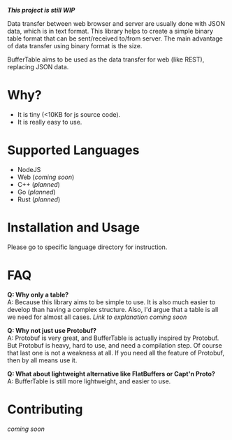 **_This project is still WIP_**

Data transfer between web browser and server are usually done with JSON data, which is in text format. This library helps to create a simple binary table format that can be sent/received to/from server. The main advantage of data transfer using binary format is the size.

BufferTable aims to be used as the data transfer for web (like REST), replacing JSON data.

# Why?
- It is tiny (<10KB for js source code).
- It is really easy to use.

# Supported Languages
- NodeJS
- Web (_coming soon_)
- C++ (_planned_)
- Go (_planned_)
- Rust (_planned_)

# Installation and Usage
Please go to specific language directory for instruction.

# FAQ
**Q: Why only a table?**  
A: Because this library aims to be simple to use. It is also much easier to develop than having a complex structure. Also, I'd argue that a table is all we need for almost all cases. _Link to explanation coming soon_

**Q: Why not just use Protobuf?**  
A: Protobuf is very great, and BufferTable is actually inspired by Protobuf. But Protobuf is heavy, hard to use, and need a compilation step. Of course that last one is not a weakness at all. If you need all the feature of Protobuf, then by all means use it.

**Q: What about lightweight alternative like FlatBuffers or Capt'n Proto?**  
A: BufferTable is still more lightweight, and easier to use.

# Contributing
_coming soon_